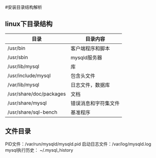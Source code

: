 #安装目录结构解析

linux下目录结构
--------------

| 目录    | 目录内容  |
|-----    |---------|
|/usr/bin |客户端程序和脚本|
|/usr/sbin|mysqld服务器|
|/usr/lib/mysql|库|
|/usr/include/mysql|包含头文件|
|/var/lib/mysql|日志文件，数据库|
|/usr/share/doc/packages|文档|
|/usr/share/mysql|错误消息和字符集文件|
|/usr/share/sql-bench|基准程序|

文件目录
-----------
PID文件：/var/run/mysqld/mysqld.pid
启动日志文件：/var/log/mysqld.log
mysql执行历史： ~/.mysql_history
